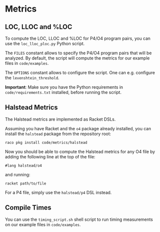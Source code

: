 # Metrics

## LOC, LLOC and %LOC

To compute the LOC, LLOC and %LOC for P4/O4 program pairs, you can use the `loc_lloc_ploc.py` Python script.

The `FILES` constant allows to specify the P4/O4 program pairs that will be analyzed. By default, the script will
compute the metrics for our example files in `code/examples`.

The `OPTIONS` constant allows to configure the script. One can e.g. configure the `levenshtein_threshold`.

**Important**: Make sure you have the Python requirements in `code/requirements.txt` installed, before running the
script.

## Halstead Metrics

The Halstead metrics are implemented as Racket DSLs.

Assuming you have Racket and the `o4` package already installed, you can install the `halstead` package from the
repository root:

```
raco pkg install code/metrics/halstead
```

Now you should be able to compute the Halstead metrics for any O4 file by adding the following line at the top of the
file:

```
#lang halstead/o4
```

and running:

```
racket path/to/file
```

For a P4 file, simply use the `halstead/p4` DSL instead.

## Compile Times

You can use the `timing_script.sh` shell script to run timing measurements on our example files in `code/examples`.
